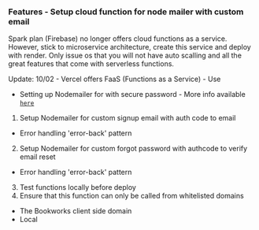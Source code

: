 ### Features - Setup cloud function for node mailer with custom email
Spark plan (Firebase) no longer offers cloud functions as a service. However, stick to microservice architecture, create this service and deploy with render. Only issue os that you will not have auto scalling and all the great features that come with serverless functions.

Update: 10/02 - Vercel offers FaaS (Functions as a Service) - Use

- Setting up Nodemailer for with secure password - More info available [`here`](https://stackoverflow.com/questions/72470777/nodemailer-response-535-5-7-8-username-and-password-not-accepted)

1. Setup Nodemailer for custom signup email with auth code to email
- Error handling 'error-back' pattern
2. Setup Nodemailer for custom forgot password with authcode to verify email reset
- Error handling 'error-back' pattern 
3. Test functions locally before deploy
4. Ensure that this function can only be called from whitelisted domains 
- The Bookworks client side domain 
- Local 




